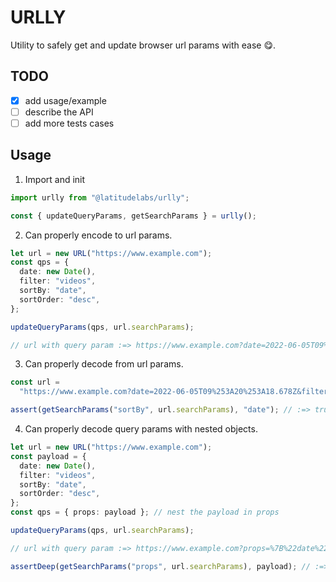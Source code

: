 # URLLY

Utility to safely get and update browser url params with ease 😋.

## TODO

- [x] add usage/example
- [ ] describe the API
- [ ] add more tests cases

## Usage

1. Import and init

```ts
import urlly from "@latitudelabs/urlly";

const { updateQueryParams, getSearchParams } = urlly();
```

2. Can properly encode to url params.

```ts
let url = new URL("https://www.example.com");
const qps = {
  date: new Date(),
  filter: "videos",
  sortBy: "date",
  sortOrder: "desc",
};

updateQueryParams(qps, url.searchParams);

// url with query param :=> https://www.example.com?date=2022-06-05T09%253A20%253A18.678Z&filter=videos&sortBy=date&sortOrder=desc
```

3. Can properly decode from url params.

```ts
const url =
  "https://www.example.com?date=2022-06-05T09%253A20%253A18.678Z&filter=videos&sortBy=date&sortOrder=desc";

assert(getSearchParams("sortBy", url.searchParams), "date"); // :=> true
```

4. Can properly decode query params with nested objects.

```ts
let url = new URL("https://www.example.com");
const payload = {
  date: new Date(),
  filter: "videos",
  sortBy: "date",
  sortOrder: "desc",
};
const qps = { props: payload }; // nest the payload in props

updateQueryParams(qps, url.searchParams);

// url with query param :=> https://www.example.com?props=%7B%22date%22%3A%222022-06-05T09%3A27%3A08.110Z%22%2C%22filter%22%3A%22videos%22%2C%22sortBy%22%3A%22date%22%2C%22sortOrder%22%3A%22desc%22%7D

assertDeep(getSearchParams("props", url.searchParams), payload); // :=> true
```
